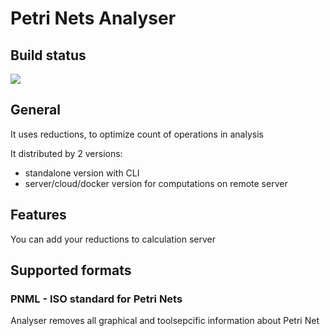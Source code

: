 # Petri Nets Analyser

## Build status
<a href="http://3.122.90.201:8111/viewType.html?buildTypeId=PetriNetsReductionAnalyzer_Build&guest=1">
<img src="http://3.122.90.201:8111/app/rest/builds/buildType:(id:PetriNetsReductionAnalyzer_Build)/statusIcon"/>
</a>

## General
It uses reductions, to optimize count of operations in analysis

It distributed by 2 versions:
- standalone version with CLI
- server/cloud/docker version for computations on remote server

## Features
You can add your reductions to calculation server 


## Supported formats
### PNML - ISO standard for Petri Nets
Analyser removes all graphical and toolsepcific information about Petri Net